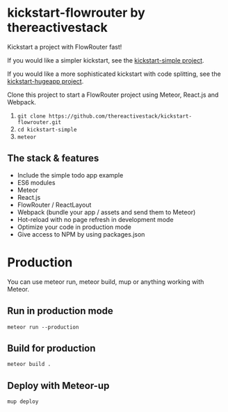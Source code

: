 # kickstart-flowrouter by thereactivestack

Kickstart a project with FlowRouter fast!

If you would like a simpler kickstart, see the [kickstart-simple project](https://github.com/thereactivestack/kickstart-simple).

If you would like a more sophisticated kickstart with code splitting, see the [kickstart-hugeapp project](https://github.com/thereactivestack/kickstart-hugeapp).

Clone this project to start a FlowRouter project using Meteor, React.js and Webpack.

1. `git clone https://github.com/thereactivestack/kickstart-flowrouter.git`
1. `cd kickstart-simple`
1. `meteor`

## The stack & features
- Include the simple todo app example
- ES6 modules
- Meteor
- React.js
- FlowRouter / ReactLayout
- Webpack (bundle your app / assets and send them to Meteor)
- Hot-reload with no page refresh in development mode
- Optimize your code in production mode
- Give access to NPM by using packages.json

# Production
You can use meteor run, meteor build, mup or anything working with Meteor.

## Run in production mode
`meteor run --production`

## Build for production
`meteor build .`

## Deploy with Meteor-up
`mup deploy`
